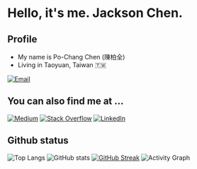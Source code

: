 # Hello, it's me. Jackson Chen.

## Profile 
- My name is Po-Chang Chen (陳柏全)
- Living in  Taoyuan, Taiwan 🇹🇼

[![Email](https://img.shields.io/badge/Gmail-D14836?style=for-the-badge&logo=gmail&logoColor=white)](mailto:present90308@gmail.com)

## You can also find me at ...
[![Medium](https://img.shields.io/badge/Medium-12100E?style=for-the-badge&logo=medium&logoColor=white)](https://medium.com/@jackson1998)
[![Stack Overflow](https://img.shields.io/badge/-Stackoverflow-FE7A16?style=for-the-badge&logo=stack-overflow&logoColor=white)](https://stackoverflow.com/users/13114063/jackson)
[![LinkedIn](https://img.shields.io/badge/linkedin-%230077B5.svg?style=for-the-badge&logo=linkedin&logoColor=white)](https://www.linkedin.com/in/jackson-chen1998/)

## Github status
![Top Langs](https://github-readme-stats.vercel.app/api/top-langs/?username=jacksonchen1998&layout=compact&theme=nord&count_private=true&langs_count=6)
![GitHub stats](https://github-readme-stats.vercel.app/api?username=jacksonchen1998&theme=nord&show_icons=true&count_private=true&hide=contribs)
[![GitHub Streak](http://github-readme-streak-stats.herokuapp.com?user=jacksonchen1998&theme=dark&hide_border=true)](https://git.io/streak-stats)
![Activity Graph](http://activity-graph.herokuapp.com/graph?username=jacksonchen1998&bg_color=161B22&color=4fff67&line=4fff67&point=ffffff&area=true&hide_border=true)
